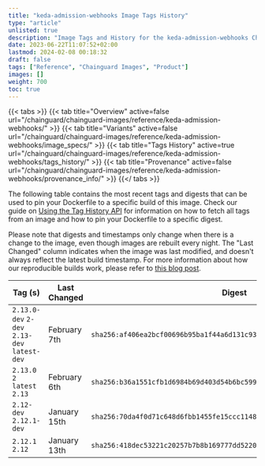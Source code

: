 ```yaml
---
title: "keda-admission-webhooks Image Tags History"
type: "article"
unlisted: true
description: "Image Tags and History for the keda-admission-webhooks Chainguard Image"
date: 2023-06-22T11:07:52+02:00
lastmod: 2024-02-08 00:18:32
draft: false
tags: ["Reference", "Chainguard Images", "Product"]
images: []
weight: 700
toc: true
---
```


{{< tabs >}}
{{< tab title="Overview" active=false url="/chainguard/chainguard-images/reference/keda-admission-webhooks/" >}}
{{< tab title="Variants" active=false url="/chainguard/chainguard-images/reference/keda-admission-webhooks/image_specs/" >}}
{{< tab title="Tags History" active=true url="/chainguard/chainguard-images/reference/keda-admission-webhooks/tags_history/" >}}
{{< tab title="Provenance" active=false url="/chainguard/chainguard-images/reference/keda-admission-webhooks/provenance_info/" >}}
{{</ tabs >}}

The following table contains the most recent tags and digests that can be used to pin your Dockerfile to a specific build of this image. Check our guide on [Using the Tag History API](/chainguard/chainguard-images/using-the-tag-history-api/) for information on how to fetch all tags from an image and how to pin your Dockerfile to a specific digest.

Please note that digests and timestamps only change when there is a change to the image, even though images are rebuilt every night. The "Last Changed" column indicates when the image was last modified, and doesn't always reflect the latest build timestamp. For more information about how our reproducible builds work, please refer to [this blog post](https://www.chainguard.dev/unchained/reproducing-chainguards-reproducible-image-builds).

| Tag (s)                                       | Last Changed | Digest                                                                    |
|-----------------------------------------------|--------------|---------------------------------------------------------------------------|
|  `2.13.0-dev` `2-dev` `2.13-dev` `latest-dev` | February 7th | `sha256:af406ea2bcf00696b95ba1f44a6d131c932117bf5b98d7c18e6235b941949a36` |
|  `2.13.0` `2` `latest` `2.13`                 | February 6th | `sha256:b36a1551cfb1d6984b69d403d54b6bc5999a824141451e8c8d18a2ea28ac7437` |
|  `2.12-dev` `2.12.1-dev`                      | January 15th | `sha256:70da4f0d71c648d6fbb1455fe15ccc1148cfa2808df8a73ee4197853ed4f702d` |
|  `2.12.1` `2.12`                              | January 13th | `sha256:418dec53221c20257b7b8b169777dd522027594b60677fb9e1e28b506ff967d4` |

